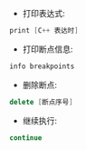 - 打印表达式:
```c++
print [C++ 表达时]
```
- 打印断点信息:
```c++
info breakpoints
```
- 删除断点:
```c++
delete [断点序号]
```
- 继续执行:
```c++
continue
```
